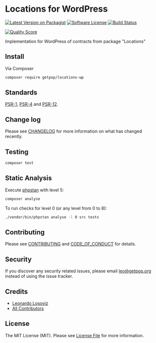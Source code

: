 # Locations for WordPress

[![Latest Version on Packagist][ico-version]][link-packagist]
[![Software License][ico-license]](LICENSE.md)
[![Build Status][ico-travis]][link-travis]
<!--
[![Coverage Status][ico-scrutinizer]][link-scrutinizer]
-->
[![Quality Score][ico-code-quality]][link-code-quality]
<!--
[![Total Downloads][ico-downloads]][link-downloads]
-->

Implementation for WordPress of contracts from package "Locations"

## Install

Via Composer

``` bash
composer require getpop/locations-wp
```

<!--
## Usage

``` php
```
-->

## Standards

[PSR-1](https://www.php-fig.org/psr/psr-1), [PSR-4](https://www.php-fig.org/psr/psr-4) and [PSR-12](https://www.php-fig.org/psr/psr-12).

## Change log

Please see [CHANGELOG](CHANGELOG.md) for more information on what has changed recently.

## Testing

``` bash
composer test
```

## Static Analysis

Execute [phpstan](https://github.com/phpstan/phpstan) with level 5:

``` bash
composer analyse
```

To run checks for level 0 (or any level from 0 to 8):

``` bash
./vendor/bin/phpstan analyse -l 0 src tests
```

## Contributing

Please see [CONTRIBUTING](CONTRIBUTING.md) and [CODE_OF_CONDUCT](CODE_OF_CONDUCT.md) for details.

## Security

If you discover any security related issues, please email leo@getpop.org instead of using the issue tracker.

## Credits

- [Leonardo Losoviz][link-author]
- [All Contributors][link-contributors]

## License

The MIT License (MIT). Please see [License File](LICENSE.md) for more information.

[ico-version]: https://img.shields.io/packagist/v/getpop/locations-wp.svg?style=flat-square
[ico-license]: https://img.shields.io/badge/license-MIT-brightgreen.svg?style=flat-square
[ico-travis]: https://img.shields.io/travis/getpop/locations-wp/master.svg?style=flat-square
[ico-scrutinizer]: https://img.shields.io/scrutinizer/coverage/g/getpop/locations-wp.svg?style=flat-square
[ico-code-quality]: https://img.shields.io/scrutinizer/g/getpop/locations-wp.svg?style=flat-square
[ico-downloads]: https://img.shields.io/packagist/dt/getpop/locations-wp.svg?style=flat-square

[link-packagist]: https://packagist.org/packages/getpop/locations-wp
[link-travis]: https://travis-ci.org/getpop/locations-wp
[link-scrutinizer]: https://scrutinizer-ci.com/g/getpop/locations-wp/code-structure
[link-code-quality]: https://scrutinizer-ci.com/g/getpop/locations-wp
[link-downloads]: https://packagist.org/packages/getpop/locations-wp
[link-author]: https://github.com/leoloso
[link-contributors]: ../../contributors
